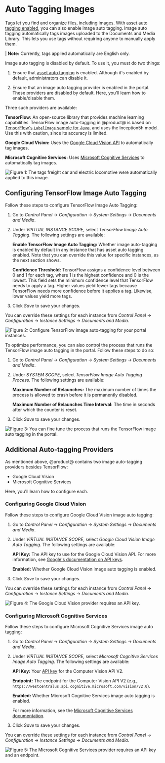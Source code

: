 # Auto Tagging Images [](id=auto-tagging-images)

[Tags](/discover/portal/-/knowledge_base/7-2/tagging-content) 
let you find and organize files, including images. With 
[asset auto tagging enabled](/discover/portal/-/knowledge_base/7-2/configuring-asset-auto-tagging), 
you can also enable image auto tagging. Image auto tagging automatically tags 
images uploaded to the Documents and Media Library. This lets you use tags 
without requiring anyone to manually apply them. 

| **Note:** Currently, tags applied automatically are English only. 

Image auto tagging is disabled by default. To use it, you must do two things: 

1.  Ensure that 
    [asset auto tagging](/discover/portal/-/knowledge_base/7-2/configuring-asset-auto-tagging) 
    is enabled. Although it's enabled by default, administrators can disable it. 

2.  Ensure that an image auto tagging provider is enabled in the portal. These 
    providers are disabled by default. Here, you'll learn how to enable/disable 
    them. 

Three such providers are available: 

**TensorFlow:** An open-source library that provides machine learning 
capabilities. TensorFlow image auto-tagging in @product@ is based on 
[TensorFlow's `LabelImage` sample for Java](https://github.com/tensorflow/tensorflow/blob/master/tensorflow/java/src/main/java/org/tensorflow/examples/LabelImage.java), 
and uses the Inception5h model. Use this with caution, since its accuracy is 
limited. 

**Google Cloud Vision:** Uses the 
[Google Cloud Vision API](https://cloud.google.com/vision/) 
to automatically tag images. 

**Microsoft Cognitive Services:** Uses 
[Microsoft Cognitive Services](https://azure.microsoft.com/en-us/services/cognitive-services/) 
to automatically tag images. 

![Figure 1: The tags *freight car* and *electric locomotive* were automatically applied to this image.](../../../images/auto-tagging-images.png)

## Configuring TensorFlow Image Auto Tagging

Follow these steps to configure TensorFlow Image Auto Tagging: 

1.  Go to *Control Panel* &rarr; *Configuration* &rarr; *System Settings* &rarr; 
    *Documents and Media*. 

2.  Under *VIRTUAL INSTANCE SCOPE*, select *TensorFlow Image Auto Tagging*. The 
    following settings are available: 

    **Enable TensorFlow Image Auto Tagging:** Whether image auto-tagging is 
    enabled by default in any instance that has asset auto tagging enabled. Note 
    that you can override this value for specific instances, as the next section 
    shows. 

    **Confidence Threshold:** TensorFlow assigns a confidence level between 0 
    and 1 for each tag, where 1 is the highest confidence and 0 is the lowest. 
    This field sets the minimum confidence level that TensorFlow needs to apply 
    a tag. Higher values yield fewer tags because TensorFlow needs more 
    confidence before it applies a tag. Likewise, lower values yield more tags. 

3.  Click *Save* to save your changes. 

You can override these settings for each instance from *Control Panel* &rarr; *Configuration* &rarr; *Instance Settings* &rarr; *Documents and Media*. 

![Figure 2: Configure TensorFlow image auto-tagging for your portal instances.](../../../images/auto-tagging-tensorflow.png)

To optimize performance, you can also control the process that runs the 
TensorFlow image auto tagging in the portal. Follow these steps to do so: 

1.  Go to *Control Panel* &rarr; *Configuration* &rarr; *System Settings* &rarr; 
    *Documents and Media*. 

2.  Under *SYSTEM SCOPE*, select *TensorFlow Image Auto Tagging Process*. The 
    following settings are available: 

    **Maximum Number of Relaunches:** The maximum number of times the process is 
    allowed to crash before it is permanently disabled. 

    **Maximum Number of Relaunches Time Interval:** The time in seconds after 
    which the counter is reset. 

3.  Click *Save* to save your changes. 

![Figure 3: You can fine tune the process that runs the TensorFlow image auto tagging in the portal.](../../../images/auto-tagging-tensorflow-process.png)

## Additional Auto-tagging Providers [](id=additional-auto-tagging-providers)

As mentioned above, @product@ contains two image auto-tagging providers besides 
TensorFlow:

-   Google Cloud Vision
-   Microsoft Cognitive Services

Here, you'll learn how to configure each. 

### Configuring Google Cloud Vision

Follow these steps to configure Google Cloud Vision image auto tagging: 

1.  Go to *Control Panel* &rarr; *Configuration* &rarr; *System Settings* &rarr; 
    *Documents and Media*. 

2.  Under *VIRTUAL INSTANCE SCOPE*, select 
    *Google Cloud Vision Image Auto Tagging*. The following settings are 
    available: 

    **API Key:** The API key to use for the Google Cloud Vision API. For more 
    information, see 
    [Google's documentation on API keys](https://cloud.google.com/docs/authentication/api-keys). 

    **Enabled:** Whether Google Cloud Vision image auto tagging is enabled. 

3.  Click *Save* to save your changes. 

You can override these settings for each instance from *Control Panel* &rarr; 
*Configuration* &rarr; *Instance Settings* &rarr; *Documents and Media*. 

![Figure 4: The Google Cloud Vision provider requires an API key.](../../../images/auto-tagging-image-google.png)

### Configuring Microsoft Cognitive Services

Follow these steps to configure Microsoft Cognitive Services image auto tagging: 

1.  Go to *Control Panel* &rarr; *Configuration* &rarr; *System Settings* &rarr; 
    *Documents and Media*. 

2.  Under *VIRTUAL INSTANCE SCOPE*, select 
    *Microsoft Cognitive Services Image Auto Tagging*. The following settings 
    are available: 

    **API Key:** Your 
    [API key](https://azure.microsoft.com/en-us/try/cognitive-services/my-apis/?apiSlug=computer-services) 
    for the Computer Vision API V2. 

    **Endpoint:** The endpoint for the Computer Vision API V2 (e.g., 
    `https://westcentralus.api.cognitive.microsoft.com/vision/v2.0`). 

    **Enabled:** Whether Microsoft Cognitive Services image auto tagging is 
    enabled. 

    For more information, see the 
    [Microsoft Cognitive Services documentation](https://docs.microsoft.com/en-us/azure/cognitive-services/).

3.  Click *Save* to save your changes. 

You can override these settings for each instance from *Control Panel* &rarr; 
*Configuration* &rarr; *Instance Settings* &rarr; *Documents and Media*. 

![Figure 5: The Microsoft Cognitive Services provider requires an API key and an endpoint.](../../../images/auto-tagging-image-microsoft.png)
